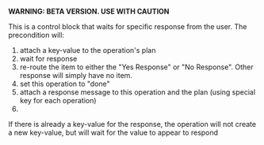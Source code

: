 **WARNING: BETA VERSION. USE WITH CAUTION**

This is a control block that waits for specific response from the user. The precondition will:

1. attach a key-value to the operation's plan
2. wait for response
3. re-route the item to either the "Yes Response" or "No Response". Other response will simply have no item.
4. set this operation to "done"
5. attach a response message to this operation and the plan (using special key for each operation)
6. 

If there is already a key-value for the response, the operation will not create a new key-value, but will wait for the value to appear to respond
